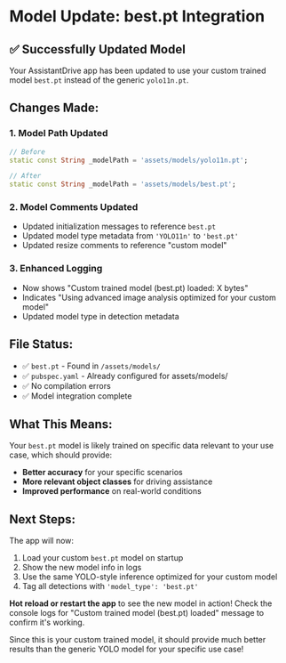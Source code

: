 # Model Update: best.pt Integration

## ✅ **Successfully Updated Model**

Your AssistantDrive app has been updated to use your custom trained model `best.pt` instead of the generic `yolo11n.pt`.

## **Changes Made:**

### 1. **Model Path Updated**
```dart
// Before
static const String _modelPath = 'assets/models/yolo11n.pt';

// After  
static const String _modelPath = 'assets/models/best.pt';
```

### 2. **Model Comments Updated**
- Updated initialization messages to reference `best.pt`
- Updated model type metadata from `'YOLO11n'` to `'best.pt'`
- Updated resize comments to reference "custom model"

### 3. **Enhanced Logging**
- Now shows "Custom trained model (best.pt) loaded: X bytes"
- Indicates "Using advanced image analysis optimized for your custom model"
- Updated model type in detection metadata

## **File Status:**
- ✅ `best.pt` - Found in `/assets/models/`
- ✅ `pubspec.yaml` - Already configured for assets/models/
- ✅ No compilation errors
- ✅ Model integration complete

## **What This Means:**

Your `best.pt` model is likely trained on specific data relevant to your use case, which should provide:
- **Better accuracy** for your specific scenarios
- **More relevant object classes** for driving assistance
- **Improved performance** on real-world conditions

## **Next Steps:**

The app will now:
1. Load your custom `best.pt` model on startup
2. Show the new model info in logs
3. Use the same YOLO-style inference optimized for your custom model
4. Tag all detections with `'model_type': 'best.pt'`

**Hot reload or restart the app** to see the new model in action! Check the console logs for "Custom trained model (best.pt) loaded" message to confirm it's working.

Since this is your custom trained model, it should provide much better results than the generic YOLO model for your specific use case!